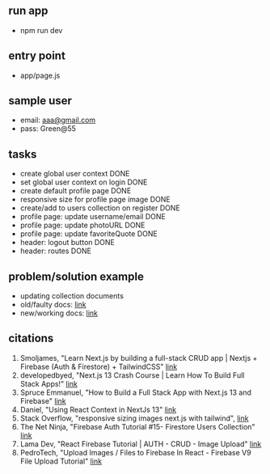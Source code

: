 ## run app 
- npm run dev


## entry point
- app/page.js 


## sample user
- email: aaa@gmail.com
- pass: Green@55


## tasks 
- create global user context DONE 
- set global user context on login DONE 
- create default profile page DONE 
- responsive size for profile page image DONE   
- create/add to users collection on register DONE 
- profile page: update username/email DONE 
- profile page: update photoURL DONE 
- profile page: update favoriteQuote DONE 
- header: logout button DONE 
- header: routes DONE 


## problem/solution example
- updating collection documents
- old/faulty docs: [link](https://cloud.google.com/firestore/docs/samples/firestore-data-set-field)
- new/working docs: [link](https://firebase.google.com/docs/firestore/manage-data/add-data#update-data)


## citations 
1. Smoljames, "Learn Next.js by building a full-stack CRUD app | Nextjs + Firebase (Auth & Firestore) + TailwindCSS" [link](https://www.youtube.com/watch?v=UzMr7-0FgA0)
2. developedbyed, "Next.js 13 Crash Course | Learn How To Build Full Stack Apps!" [link](https://www.youtube.com/watch?v=T63nY70eZF0)
3. Spruce Emmanuel, "How to Build a Full Stack App with Next.js 13 and Firebase" [link](https://www.freecodecamp.org/news/create-full-stack-app-with-nextjs13-and-firebase/)
4. Daniel, "Using React Context in NextJs 13" [link](https://www.js-craft.io/blog/using-react-context-nextjs-13/)
5. Stack Overflow, "responsive sizing images next.js with tailwind", [link](https://stackoverflow.com/questions/76396702/responsive-sizing-images-next-js-with-tailwind/76398120#76398120)
6. The Net Ninja, "Firebase Auth Tutorial #15- Firestore Users Collection" [link](https://www.youtube.com/watch?v=qWy9ylc3f9U)
7. Lama Dev, "React Firebase Tutorial | AUTH - CRUD - Image Upload" [link](https://www.youtube.com/watch?v=D9W7AFeJ3kk)
8. PedroTech, "Upload Images / Files to Firebase In React - Firebase V9 File Upload Tutorial" [link](https://www.youtube.com/watch?v=YOAeBSCkArA)